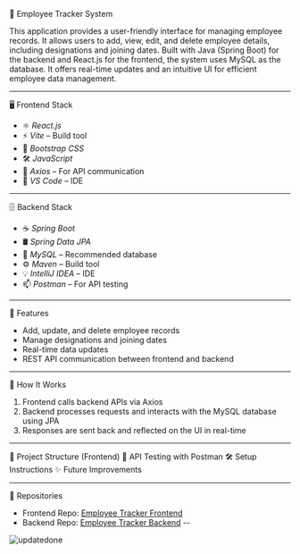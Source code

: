 📘 Employee Tracker System

This application provides a user-friendly interface for managing employee records. It allows users to add, view, edit, and delete employee details, including designations and joining dates. Built with Java (Spring Boot) for the backend and React.js for the frontend, the system uses MySQL as the database. It offers real-time updates and an intuitive UI for efficient employee data management.

---
🖥 Frontend Stack

- ⚛ *React.js*
- ⚡ *Vite* – Build tool
- 🎨 *Bootstrap CSS*
- 🛠 *JavaScript*
- 🔗 *Axios* – For API communication
- 📝 *VS Code* – IDE

---
🗄 Backend Stack

- ☕ *Spring Boot*
- 🛢 *Spring Data JPA*
- 🧮 *MySQL* – Recommended database
- ⚙ *Maven* – Build tool
- 💡 *IntelliJ IDEA* – IDE
- 📫 *Postman* – For API testing

---
🚀 Features

- Add, update, and delete employee records
- Manage designations and joining dates
- Real-time data updates
- REST API communication between frontend and backend

---
🔄 How It Works

1. Frontend calls backend APIs via Axios
2. Backend processes requests and interacts with the MySQL database using JPA
3. Responses are sent back and reflected on the UI in real-time
---
📁 Project Structure (Frontend)
🧪 API Testing with Postman
🛠️ Setup Instructions
✨ Future Improvements

---
🔗 Repositories

- Frontend Repo: [Employee Tracker Frontend](https://github.com/D-2020483/Employee_Tracker_Frontend)
- Backend Repo: [Employee Tracker Backend](https://github.com/D-2020483/Employee_Tracker_Backend)
--

![updatedone](https://github.com/user-attachments/assets/f275ae50-01d3-4ebf-8afb-306bb764b622)
